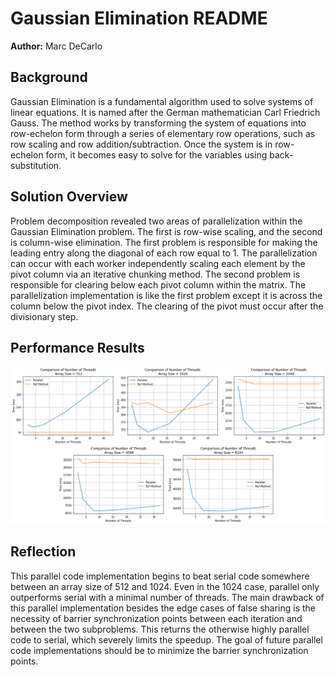 # Gaussian Elimination README

**Author:** Marc DeCarlo   

## Background

Gaussian Elimination is a fundamental algorithm used to solve systems of linear equations. It is named after the German mathematician Carl Friedrich Gauss. The method works by transforming the system of equations into row-echelon form through a series of elementary row operations, such as row scaling and row addition/subtraction. Once the system is in row-echelon form, it becomes easy to solve for the variables using back-substitution.

## Solution Overview

Problem decomposition revealed two areas of parallelization within the Gaussian Elimination problem. The first is row-wise scaling, and the second is column-wise elimination. The first problem is responsible for making the leading entry along the diagonal of each row equal to 1. The parallelization can occur with each worker independently scaling each element by the pivot column via an iterative chunking method. The second problem is responsible for clearing below each pivot column within the matrix. The parallelization implementation is like the first problem except it is across the column below the pivot index. The clearing of the pivot must occur after the divisionary step.

## Performance Results

![Figure 1](./data.png)

## Reflection

This parallel code implementation begins to beat serial code somewhere between an array size of 512 and 1024. Even in the 1024 case, parallel only outperforms serial with a minimal number of threads. The main drawback of this parallel implementation besides the edge cases of false sharing is the necessity of barrier synchronization points between each iteration and between the two subproblems. This returns the otherwise highly parallel code to serial, which severely limits the speedup.
The goal of future parallel code implementations should be to minimize the barrier synchronization points.
